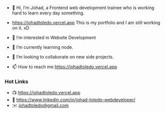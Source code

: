 - 👋 Hi, I’m Johad, a Frontend web development trainee who is working hard to learn every day something. 
- https://johadtoledo.vercel.app This is my portfolio and I am still working on it. xD

- 👀 I’m interested in Website Development
- 🌱 I’m currently learning node.
- 💞️ I’m looking to collaborate on new side projects.
- 📫 How to reach me https://johadtoledo.vercel.app

### Hot Links
- 📺  https://johadtoledo.vercel.app
- 🧾  https://www.linkedin.com/in/johad-toledo-webdeveloper/
- ✉️  johadtoledo@gmail.com


<!---
JohadToledo/JohadToledo is a ✨ special ✨ repository because its `README.md` (this file) appears on your GitHub profile.
You can click the Preview link to take a look at your changes.
--->
